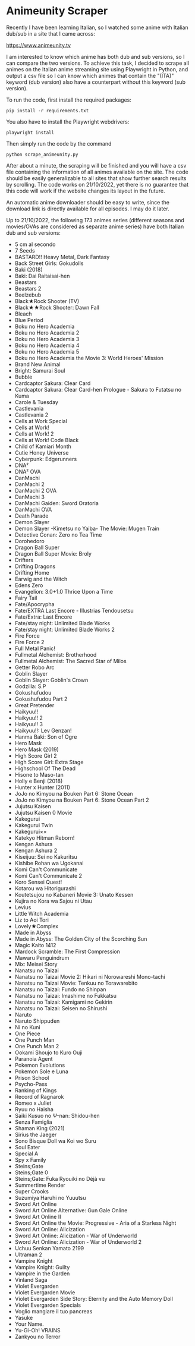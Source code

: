 # Animeunity Scraper

Recently I have been learning Italian, so I watched some anime with Italian dub/sub in a site that I came across: 

https://www.animeunity.tv

I am interested to know which anime has both dub and sub versions, so I can compare the two versions. To achieve this task, I decided to scrape all animes on the Italian anime streaming site using Playwright in Python, and output a csv file so I can know which animes that contain the "(ITA)" keyword (dub version) also have a counterpart without this keyword (sub version). 

To run the code, first install the required packages:
```
pip install -r requirements.txt
```
You also have to install the Playwright webdrivers:
```
playwright install
```
Then simply run the code by the command
```
python scrape_animeunity.py
```
After about a minute, the scraping will be finished and you will have a csv file containing the information of all animes available on the site. The code should be easily generalizable to all sites that show further search results by scrolling. The code works on 21/10/2022, yet there is no guarantee that this code will work if the website changes its layout in the future. 

An automatic anime downloader should be easy to write, since the download link is directly available for all episodes. I may do it later. 

Up to 21/10/2022, the following 173 animes series (different seasons and movies/OVAs are considered as separate anime series) have both Italian dub and sub versions:

* 5 cm al secondo
* 7 Seeds
* BASTARD!! Heavy Metal, Dark Fantasy
* Back Street Girls: Gokudolls
* Baki (2018)
* Baki: Dai Raitaisai-hen
* Beastars
* Beastars 2
* Beelzebub
* Black★Rock Shooter (TV)
* Black★★Rock Shooter: Dawn Fall
* Bleach
* Blue Period
* Boku no Hero Academia
* Boku no Hero Academia 2
* Boku no Hero Academia 3
* Boku no Hero Academia 4
* Boku no Hero Academia 5
* Boku no Hero Academia the Movie 3: World Heroes' Mission
* Brand New Animal
* Bright: Samurai Soul
* Bubble
* Cardcaptor Sakura: Clear Card
* Cardcaptor Sakura: Clear Card-hen Prologue - Sakura to Futatsu no Kuma
* Carole & Tuesday
* Castlevania
* Castlevania 2
* Cells at Work Special
* Cells at Work!
* Cells at Work! 2
* Cells at Work! Code Black
* Child of Kamiari Month
* Cutie Honey Universe
* Cyberpunk: Edgerunners
* DNA²
* DNA² OVA
* DanMachi
* DanMachi 2
* DanMachi 2 OVA
* DanMachi 3
* DanMachi Gaiden: Sword Oratoria
* DanMachi OVA
* Death Parade
* Demon Slayer
* Demon Slayer -Kimetsu no Yaiba- The Movie: Mugen Train
* Detective Conan: Zero no Tea Time
* Dorohedoro
* Dragon Ball Super
* Dragon Ball Super Movie: Broly
* Drifters
* Drifting Dragons
* Drifting Home
* Earwig and the Witch
* Edens Zero
* Evangelion: 3.0+1.0 Thrice Upon a Time
* Fairy Tail
* Fate/Apocrypha
* Fate/EXTRA Last Encore - Illustrias Tendousetsu
* Fate/Extra: Last Encore
* Fate/stay night: Unlimited Blade Works
* Fate/stay night: Unlimited Blade Works 2
* Fire Force
* Fire Force 2
* Full Metal Panic!
* Fullmetal Alchemist: Brotherhood
* Fullmetal Alchemist: The Sacred Star of Milos
* Getter Robo Arc
* Goblin Slayer
* Goblin Slayer: Goblin's Crown
* Godzilla: S.P
* Gokushufudou
* Gokushufudou Part 2
* Great Pretender
* Haikyuu!!
* Haikyuu!! 2
* Haikyuu!! 3
* Haikyuu!!: Lev Genzan!
* Hanma Baki: Son of Ogre
* Hero Mask
* Hero Mask (2019)
* High Score Girl 2
* High Score Girl: Extra Stage
* Highschool Of The Dead
* Hisone to Maso-tan
* Holly e Benji (2018)
* Hunter x Hunter (2011)
* JoJo no Kimyou na Bouken Part 6: Stone Ocean
* JoJo no Kimyou na Bouken Part 6: Stone Ocean Part 2
* Jujutsu Kaisen
* Jujutsu Kaisen 0 Movie
* Kakegurui
* Kakegurui Twin
* Kakegurui××
* Katekyo Hitman Reborn!
* Kengan Ashura
* Kengan Ashura 2
* Kiseijuu: Sei no Kakuritsu
* Kishibe Rohan wa Ugokanai
* Komi Can't Communicate
* Komi Can't Communicate 2
* Koro Sensei Quest!
* Kotarou wa Hitorigurashi
* Koutetsujou no Kabaneri Movie 3: Unato Kessen
* Kujira no Kora wa Sajou ni Utau
* Levius
* Little Witch Academia
* Liz to Aoi Tori
* Lovely★Complex
* Made in Abyss
* Made in Abyss: The Golden City of the Scorching Sun
* Magic Kaito 1412
* Mardock Scramble: The First Compression
* Mawaru Penguindrum
* Mix: Meisei Story
* Nanatsu no Taizai
* Nanatsu no Taizai Movie 2: Hikari ni Norowareshi Mono-tachi
* Nanatsu no Taizai Movie: Tenkuu no Torawarebito
* Nanatsu no Taizai: Fundo no Shinpan
* Nanatsu no Taizai: Imashime no Fukkatsu
* Nanatsu no Taizai: Kamigami no Gekirin
* Nanatsu no Taizai: Seisen no Shirushi
* Naruto
* Naruto Shippuden
* Ni no Kuni
* One Piece
* One Punch Man
* One Punch Man 2
* Ookami Shoujo to Kuro Ouji
* Paranoia Agent
* Pokemon Evolutions
* Pokemon Sole e Luna
* Prison School
* Psycho-Pass
* Ranking of Kings
* Record of Ragnarok
* Romeo x Juliet
* Ryuu no Haisha
* Saiki Kusuo no Ψ-nan: Shidou-hen
* Senza Famiglia
* Shaman King (2021)
* Sirius the Jaeger
* Sono Bisque Doll wa Koi wo Suru
* Soul Eater
* Special A
* Spy x Family
* Steins;Gate
* Steins;Gate 0
* Steins;Gate: Fuka Ryouiki no Déjà vu
* Summertime Render
* Super Crooks
* Suzumiya Haruhi no Yuuutsu
* Sword Art Online
* Sword Art Online Alternative: Gun Gale Online
* Sword Art Online II
* Sword Art Online the Movie: Progressive - Aria of a Starless Night
* Sword Art Online: Alicization
* Sword Art Online: Alicization - War of Underworld
* Sword Art Online: Alicization - War of Underworld 2
* Uchuu Senkan Yamato 2199
* Ultraman 2
* Vampire Knight
* Vampire Knight: Guilty
* Vampire in the Garden
* Vinland Saga
* Violet Evergarden
* Violet Evergarden Movie
* Violet Evergarden Side Story: Eternity and the Auto Memory Doll
* Violet Evergarden Specials
* Voglio mangiare il tuo pancreas
* Yasuke
* Your Name.
* Yu-Gi-Oh! VRAINS
* Zankyou no Terror
